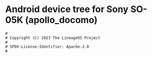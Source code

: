 # Android device tree for Sony SO-05K (apollo_docomo)

```
#
# Copyright (C) 2023 The LineageOS Project
#
# SPDX-License-Identifier: Apache-2.0
#
```
